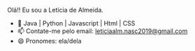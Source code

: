 Olá!! Eu sou a Letícia de Almeida.

- 🔭 Java | Python | Javascript | Html | CSS
- 📫 Contate-me pelo email: leticiaalm.nasc2019@gmail.com
- 😄 Pronomes: ela/dela

